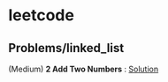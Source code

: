 # leetcode

## Problems/linked_list

(Medium) **2 Add Two Numbers** : [Solution](https://github.com/FedericoBruzzone/leetcode/blob/main/leetcode/problems/all_topics/0002_add_two_numbers.py)